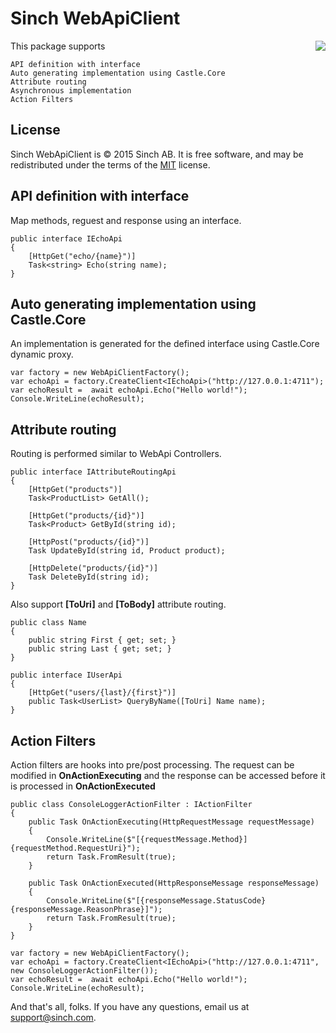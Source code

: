 # Sinch WebApiClient

<img align="right" src="https://www.sinch.com/wp-content/uploads/2015/09/NET-icon.png">

This package supports

	API definition with interface
	Auto generating implementation using Castle.Core
	Attribute routing
	Asynchronous implementation
	Action Filters

## License

Sinch WebApiClient is &copy; 2015 Sinch AB. It is free software, and may be redistributed under the terms of the [MIT](https://opensource.org/licenses/MIT) license.

## API definition with interface

Map methods, reguest and response using an interface.

	public interface IEchoApi
	{
        [HttpGet("echo/{name}")]
        Task<string> Echo(string name);
	}

## Auto generating implementation using Castle.Core

An implementation is generated for the defined interface using Castle.Core dynamic proxy. 

	var factory = new WebApiClientFactory();
	var echoApi = factory.CreateClient<IEchoApi>("http://127.0.0.1:4711");
	var echoResult =  await echoApi.Echo("Hello world!");
	Console.WriteLine(echoResult);

## Attribute routing

Routing is performed similar to WebApi Controllers.

	public interface IAttributeRoutingApi
    {
        [HttpGet("products")]
        Task<ProductList> GetAll();
		
        [HttpGet("products/{id}")]
        Task<Product> GetById(string id);
        
        [HttpPost("products/{id}")]
        Task UpdateById(string id, Product product);
        
        [HttpDelete("products/{id}")]
        Task DeleteById(string id);
    }

Also support **[ToUri]** and **[ToBody]** attribute routing. 

	public class Name
	{
		public string First { get; set; }
		public string Last { get; set; }
	}
	
	public interface IUserApi
	{
		[HttpGet("users/{last}/{first}")]
		public Task<UserList> QueryByName([ToUri] Name name);
	}
	
## Action Filters

Action filters are hooks into pre/post processing. The request can be modified in **OnActionExecuting** and the response can be accessed before it is processed in **OnActionExecuted**

	public class ConsoleLoggerActionFilter : IActionFilter
	{
		public Task OnActionExecuting(HttpRequestMessage requestMessage)
		{
			Console.WriteLine($"[{requestMessage.Method}] {requestMethod.RequestUri}");
			return Task.FromResult(true);
		}
		
		public Task OnActionExecuted(HttpResponseMessage responseMessage)
		{
			Console.WriteLine($"[{responseMessage.StatusCode} {responseMessage.ReasonPhrase}]");
			return Task.FromResult(true);
		}
	}
	
	var factory = new WebApiClientFactory();
	var echoApi = factory.CreateClient<IEchoApi>("http://127.0.0.1:4711", new ConsoleLoggerActionFilter());
	var echoResult =  await echoApi.Echo("Hello world!");
	Console.WriteLine(echoResult);
	

And that's all, folks. If you have any questions, email us at [support@sinch.com](mailto:support@sinch.com).
